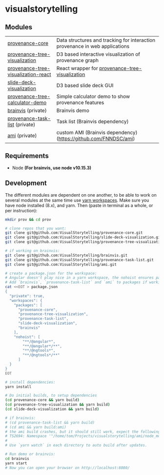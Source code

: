# visualstorytelling

## Modules
|    |    |
| -- | -- |
| [provenance-core](/../../../provenance-core) | Data structures and tracking for interaction provenance in web applications |
| [provenance-tree-visualization](/../../../provenance-tree-visualization)  | D3 based interactive visualization of provenance graph |
| [provenance-tree-visualization-react](/../../../provenance-tree-visualization-react) | React wrapper for [provenance-tree-visualization](/../../../provenance-tree-visualization) |
| [slide-deck-visualization](/../../../slide-deck-visualization) | D3 based slide deck GUI |
| [provenance-tree-calculator-demo](/../../../provenance-tree-calculator-demo) | Simple calculator demo to show provenance features |
| [brainvis](/../../../brainvis) (private) | Brainvis demo |
| [provenance-task-list](/../../../provenance-task-list) (private) | Task list (Brainvis dependency) |
| [ami](/../../../ami) (private) | custom AMI (Brainvis dependency) (https://github.com/FNNDSC/ami) |


## Requirements
* Node **(For brainvis, use node v10.15.3)**

## Development
The different modules are dependent on one another, to be able to work on several modules at the same time use [yarn workspaces](https://yarnpkg.com/lang/en/docs/workspaces/). Make sure you have node installed (8.x), and yarn. Then (paste in terminal as a whole, or per instruction):

```bash
mkdir prov && cd prov

# clone repos that you want:
git clone git@github.com:VisualStorytelling/provenance-core.git
git clone git@github.com:VisualStorytelling/slide-deck-visualization.git
git clone git@github.com:VisualStorytelling/provenance-tree-visualization-grouping.git provenance-tree-visualization

# if working on brainvis:
git clone git@github.com:VisualStorytelling/brainvis.git
git clone git@github.com:VisualStorytelling/provenance-task-list.git
git clone git@github.com:VisualStorytelling/ami.git

# create a package.json for the workspace:
# Angular doesn't play nice in a yarn workspace, the nohoist ensures packages are installed in the subfolders' node_modules instead of the root.
# Add `brainvis`, `provenance-task-list` and `ami` to packages if working on brainvis
cat <<EOT > package.json
{
  "private": true,
  "workspaces": {
    "packages": [
      "provenance-core",
      "provenance-tree-visualization",
      "provenance-task-list",
      "slide-deck-visualization",
      "brainvis"
    ],
    "nohoist": [
        "**/@angular*",
        "**/@angular*/**",
        "**/@ngtools*",
        "**/@ngtools*/**"
      ] 
  }
}
EOT

# install dependencies:
yarn install

# Do initial builds, to setup dependencies
(cd provenance-core && yarn build)
(cd provenance-tree-visualization && yarn build)
(cd slide-deck-visualization && yarn build)

# if brainvis:
# (cd provenance-task-list && yarn build)
# (cd ami && yarn build:ami)
# the ami build crashes, but it should still work, expect the following error:
# TS2694: Namespace '"/home/tom/Projects/visualstorytelling/ami/node_modules/three/src/Three"' has no exported member 'OrbitControls'.
#
# Use `yarn watch` in each directory to auto build after updates.

# Run demo or brainvis:
cd brainvis
yarn start
# Now you can open your browser on http://localhost:8080/
```
